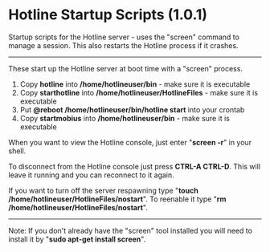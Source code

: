 # Hotline Startup Scripts (1.0.1)
Startup scripts for the Hotline server - uses the "screen" command to manage a session. This also restarts the Hotline process if it crashes.

---
These start up the Hotline server at boot time with a "screen" process.

1. Copy **hotline** into **/home/hotlineuser/bin** - make sure it is executable
2. Copy **starthotline** into **/home/hotlineuser/HotlineFiles** - make sure it is executable
3. Put **@reboot /home/hotlineuser/bin/hotline start** into your crontab
4. Copy **startmobius** into **/home/hotlineuser/bin** - make sure it is executable

When you want to view the Hotline console, just enter "**screen -r**" in your shell.

To disconnect from the Hotline console just press **CTRL-A CTRL-D**. This will leave it running and you can reconnect to it again.

If you want to turn off the server respawning type "**touch /home/hotlineuser/HotlineFiles/nostart**". To reenable it type "**rm /home/hotlineuser/HotlineFiles/nostart**".

---
Note: If you don't already have the "screen" tool installed you will need to install it by "**sudo apt-get install screen**".
